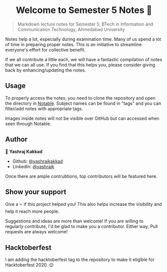 <h1 align="center">Welcome to Semester 5 Notes 👋</h1>
<p>
</p>

> Markdown lecture notes for Semester 5, BTech in Information and Communication Technology, Ahmedabad University

Notes help a lot, especially during examination time. Many of us spend a lot of time in preparing proper notes. This is an initiative to streamline everyone's effort for collective benefit. 

If we all contribute a little each, we will have a fantastic compilation of notes that we can all use. If you find that this helps you, please consider giving back by enhancing/updating the notes.

## Usage

To properly access the notes, you need to clone the repository and open the directory in [Notable](https://github.com/notable/notable). Subject names can be found in "tags" and you can filter/add notes with appropriate tags.

Images inside notes will not be visible over GitHub but can accessed when seen through Notable.

## Author

👤 **Yashraj Kakkad**

* Github: [@yashrajkakkad](https://github.com/yashrajkakkad)
* LinkedIn: [@yashrajk](https://linkedin.com/in/yashrajk)

Once there are ample contrubtions, top contributors will be featured here.

## Show your support

Give a ⭐️ if this project helped you! This also helps increase the visibility and help it reach more people.

Suggestions and ideas are more than welcome! If you are willing to regularly contribute, I'd be glad to make you a contributor. Either way, Pull requests are always welcome!

## Hacktoberfest
I am adding the hacktoberfest tag to the repository to make it eligible for Hacktoberfest 2020. 😉
